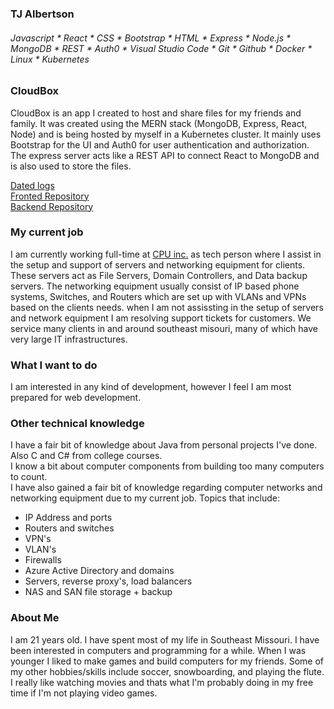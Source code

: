 ### TJ Albertson
###### Javascript * React * CSS * Bootstrap * HTML * Express * Node.js * MongoDB * REST * Auth0 * Visual Studio Code * Git * Github * Docker * Linux * Kubernetes

### CloudBox
CloudBox is an app I created to host and share files for my friends and family. It was created using the MERN stack (MongoDB, Express, React, Node) and is being hosted by myself in a Kubernetes cluster. It mainly uses Bootstrap for the UI and Auth0 for user authentication and authorization. The express server acts like a REST API to connect React to MongoDB and is also used to store the files.  

[Dated logs](url)  
[Fronted Repository](url)  
[Backend Repository](url)  

### My current job

I am currently working full-time at [CPU inc.](https://www.c-p-u.com/) as tech person where I assist in the setup and support of servers and networking equipment for clients. These servers act as File Servers, Domain Controllers, and Data backup servers. The networking equipment usually consist of IP based phone systems, Switches, and Routers which are set up with VLANs and VPNs based on the clients needs. when I am not assissting in the setup of servers and network equipment I am resolving support tickets for customers. We service many clients in and around southeast misouri, many of which have very large IT infrastructures.

### What I want to do

I am interested in any kind of development, however I feel I am most prepared for web development.

### Other technical knowledge  

I have a fair bit of knowledge about Java from personal projects I've done. Also C and C# from college courses.  
I know a bit about computer components from building too many computers to count.  
I have also gained a fair bit of knowledge regarding computer networks and networking equipment due to my current job. Topics that include:  
- IP Address and ports
- Routers and switches
- VPN's
- VLAN's
- Firewalls
- Azure Active Directory and domains
- Servers, reverse proxy's, load balancers
- NAS and SAN file storage + backup

### About Me  

I am 21 years old. I have spent most of my life in Southeast Missouri. I have been interested in computers and programming for a while. When I was younger I liked to make games and build computers for my friends. Some of my other hobbies/skills include soccer, snowboarding, and playing the flute. I really like watching movies and thats what I'm probably doing in my free time if I'm not playing video games.

